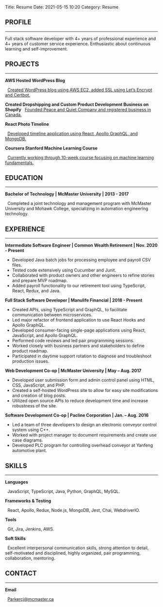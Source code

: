 Title: Resume
Date: 2021-05-15 10:20
Category: Resume

## PROFILE

---

Full stack software developer with 4+ years of professional experience and 4+ years of customer service experience. Enthusiastic about continuous learning and self-improvement.

## PROJECTS

---

**AWS Hosted WordPress Blog**

&nbsp;&nbsp;<a href="https://julieparker.net">Created WordPress blog using AWS EC2, added SSL using Let’s Encrypt and Certbot.</a>

**Created Dropshipping and Custom Product Development Business on Shopify**
&nbsp;&nbsp;<a href="https://peaceandquiet.ca/">Founded Peace and Quiet Company and registered business in Canada.</a>

**React Photo Timeline**

&nbsp;&nbsp;<a href="https://github.com/12Parker/timeline.js">Developed timeline application using React, Apollo GraphQL, and MongoDB.</a>

**Coursera Stanford Machine Learning Course**

&nbsp;&nbsp;<a href="https://www.coursera.org/learn/machine-learning/">Currently working through 10-week course focusing on machine learning fundamentals.</a>

## EDUCATION

---

**Bachelor of Technology | McMaster University | 2013 - 2017**

&nbsp;&nbsp;Completed a joint technology and management program with McMaster University and Mohawk College, specializing in automation engineering technology.

## EXPERIENCE

---

**Intermediate Software Engineer | Common Wealth Retirement | Nov. 2020 - Present**

- Developed Java batch jobs for processing employee and payroll CSV files.
- Tested code extensively using Cucumber and Junit.
- Collaborated with product owners and other engineers to refine stories and prepare MVP roadmap.
- Added payroll functionality to our retirement tool using TypeScript, React, Redux, and Java.

**Full Stack Software Developer | Manulife Financial | 2018 - Present**

- Created APIs, using TypeScript and GraphQL, to facilitate communication between microservices.
- Led major refactor of frontend application to use React Hooks and Apollo GraphQL.
- Developed consumer-facing single-page applications using React, JavaScript, and Apollo GraphQL.
- Performed code reviews and led pair programming sessions.
- Worked closely with business partners and stakeholders to define product roadmap.
- Participated in daytime support rotation to diagnose and troubleshoot production issues.

**Web Development Co-op | McMaster University | May – Aug. 2017**

- Developed user submission form and admin control panel using HTML, CSS, JavaScript, and PHP.
- Created a self-hosted WordPress site to allow for easy site modifications and creation of blog posts.
- Utilized open source APIs to reduce development time and increase robustness of the site.

**Software Development Co-op | Pacline Corporation | Jan. – Aug. 2016**

- Led a team of three developers to design an electronic conveyor control system using C++.
- Worked with project manager to document requirements and create use case diagrams.
- Developed PLC program for controlling overhead conveyor at Yanfeng automotive plant.

## SKILLS

---

**Languages**

&nbsp;&nbsp;JavaScript, TypeScript, Java, Python, GraphQL, MySQL.

**Frameworks & Testing**

&nbsp;&nbsp;React, Apollo, Redux, Node.js, MongoDB, Jest, Chai, WebdriverIO.

**Tools**

&nbsp;&nbsp;Git, Jira, Jenkins, AWS.

**Soft Skills**

&nbsp;&nbsp;Excellent interpersonal communication skills, strong attention to detail, self-motivated and disciplined, highly organized, pair programming, collaboration, mentoring.

## CONTACT

---

**Email**

&nbsp;&nbsp;[Parkercj@mcmaster.ca](mailto:12camparker21@gmail.com)
